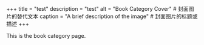 +++
title = "test"
description = "test"
alt = "Book Category Cover" # 封面图片的替代文本
caption = "A brief description of the image" # 封面图片的标题或描述
+++

This is the book category page.
